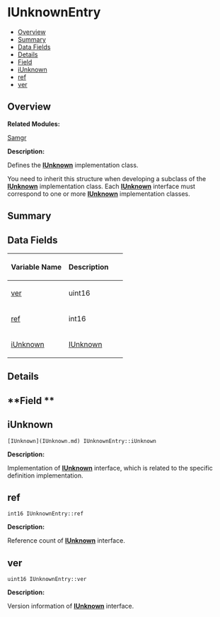 # IUnknownEntry<a name="ZH-CN_TOPIC_0000001054598165"></a>

-   [Overview](#section1603272145165632)
-   [Summary](#section2118773644165632)
-   [Data Fields](#pub-attribs)
-   [Details](#section251707806165632)
-   [Field](#section17328325165632)
-   [iUnknown](#adb0c9a5863f934471bb2edf853690bb9)
-   [ref](#afdf52f5e2c624790ab558ffb0c8aa9a9)
-   [ver](#a5d0fd097aeef2c3a9766a47cf148d8b9)

## **Overview**<a name="section1603272145165632"></a>

**Related Modules:**

[Samgr](Samgr.md)

**Description:**

Defines the  **[IUnknown](IUnknown.md)**  implementation class. 

You need to inherit this structure when developing a subclass of the  **[IUnknown](IUnknown.md)**  implementation class. Each  **[IUnknown](IUnknown.md)**  interface must correspond to one or more  **[IUnknown](IUnknown.md)**  implementation classes. 

## **Summary**<a name="section2118773644165632"></a>

## Data Fields<a name="pub-attribs"></a>

<a name="table626555520165632"></a>
<table><thead align="left"><tr id="row1322017664165632"><th class="cellrowborder" valign="top" width="50%" id="mcps1.1.3.1.1"><p id="p942829794165632"><a name="p942829794165632"></a><a name="p942829794165632"></a>Variable Name</p>
</th>
<th class="cellrowborder" valign="top" width="50%" id="mcps1.1.3.1.2"><p id="p474258155165632"><a name="p474258155165632"></a><a name="p474258155165632"></a>Description</p>
</th>
</tr>
</thead>
<tbody><tr id="row1998036875165632"><td class="cellrowborder" valign="top" width="50%" headers="mcps1.1.3.1.1 "><p id="p711241746165632"><a name="p711241746165632"></a><a name="p711241746165632"></a><a href="IUnknownEntry.md#a5d0fd097aeef2c3a9766a47cf148d8b9">ver</a></p>
</td>
<td class="cellrowborder" valign="top" width="50%" headers="mcps1.1.3.1.2 "><p id="p560226797165632"><a name="p560226797165632"></a><a name="p560226797165632"></a>uint16 </p>
</td>
</tr>
<tr id="row1797260070165632"><td class="cellrowborder" valign="top" width="50%" headers="mcps1.1.3.1.1 "><p id="p982856807165632"><a name="p982856807165632"></a><a name="p982856807165632"></a><a href="IUnknownEntry.md#afdf52f5e2c624790ab558ffb0c8aa9a9">ref</a></p>
</td>
<td class="cellrowborder" valign="top" width="50%" headers="mcps1.1.3.1.2 "><p id="p1684225395165632"><a name="p1684225395165632"></a><a name="p1684225395165632"></a>int16 </p>
</td>
</tr>
<tr id="row534576445165632"><td class="cellrowborder" valign="top" width="50%" headers="mcps1.1.3.1.1 "><p id="p635951339165632"><a name="p635951339165632"></a><a name="p635951339165632"></a><a href="IUnknownEntry.md#adb0c9a5863f934471bb2edf853690bb9">iUnknown</a></p>
</td>
<td class="cellrowborder" valign="top" width="50%" headers="mcps1.1.3.1.2 "><p id="p1477770222165632"><a name="p1477770222165632"></a><a name="p1477770222165632"></a><a href="IUnknown.md">IUnknown</a> </p>
</td>
</tr>
</tbody>
</table>

## **Details**<a name="section251707806165632"></a>

## **Field **<a name="section17328325165632"></a>

## iUnknown<a name="adb0c9a5863f934471bb2edf853690bb9"></a>

```
[IUnknown](IUnknown.md) IUnknownEntry::iUnknown
```

 **Description:**

Implementation of  **[IUnknown](IUnknown.md)**  interface, which is related to the specific definition implementation. 

## ref<a name="afdf52f5e2c624790ab558ffb0c8aa9a9"></a>

```
int16 IUnknownEntry::ref
```

 **Description:**

Reference count of  **[IUnknown](IUnknown.md)**  interface. 

## ver<a name="a5d0fd097aeef2c3a9766a47cf148d8b9"></a>

```
uint16 IUnknownEntry::ver
```

 **Description:**

Version information of  **[IUnknown](IUnknown.md)**  interface. 

